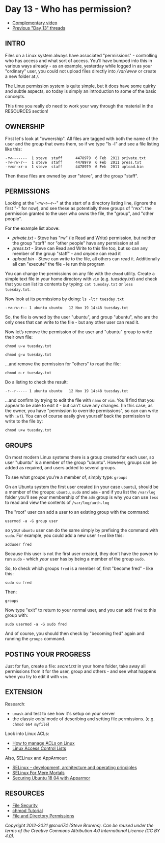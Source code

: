 # Day 13 -  Who has permission?

* [Complementary video](https://youtu.be/mBcExazxLU8)
* [Previous "Day 13" threads](https://www.reddit.com/r/linuxupskillchallenge/search/?q=Day%2013&restrict_sr=1)

## INTRO

Files on a Linux system always have associated "permissions" - controlling who has access and what sort of access. You'll have bumped into this in various ways already - as an example, yesterday while logged in as your "ordinary" user, you could not upload files directly into _/var/www_ or create a new folder at _/_.

The Linux permission system is quite simple, but it does have some quirky and subtle aspects, so today is simply an introduction to some of the basic concepts.

This time you really _do_ need to work your way through the material in the RESOURCES section!

## OWNERSHIP

First let's look at "ownership". All files are tagged with both the name of the user and the group that owns them, so if we type "ls -l" and see a file listing like this:

	-rw------- 	1 steve  staff  	4478979  6 Feb  2011 private.txt
	-rw-rw-r-- 	1 steve  staff  	4478979  6 Feb  2011 press.txt
	-rwxr-xr-x 	1 steve  staff  	4478979  6 Feb  2011 upload.bin

Then these files are owned by user "steve", and the group "staff".

## PERMISSIONS

Looking at the '-rw-r--r--" at the start of a directory listing line, (ignore the first "-" for now), and see these as potentially three groups of "rwx": the permission granted to the user who owns the file, the "group", and "other people".

For the example list above:

* _private.txt_   - Steve has "rw" (ie Read and Write) permission, but neither the group "staff" nor "other people" have any permission at all
* _press.txt_  - Steve can Read and Write to this file too, but so can any member of the group "staff"  - and _anyone_ can read it
* _upload.bin_  - Steve can write to the file, all others can read it. Additionally all can "execute" the file - ie run this program

You can change the permissions on any file with the `chmod` utility. Create a simple text file in your home directory with `vim` (e.g. _tuesday.txt_) and check that you can list its contents by typing: `cat tuesday.txt` or `less tuesday.txt`.

Now look at its permissions by doing: `ls -ltr tuesday.txt`

	-rw-rw-r-- 1 ubuntu ubuntu   12 Nov 19 14:48 tuesday.txt

So, the file is owned by the user "ubuntu", and group "ubuntu", who are the only ones that can write to the file - but any other user can read it.

Now let’s remove the permission of the user and "ubuntu" group to write their own file:

`chmod u-w tuesday.txt`

`chmod g-w tuesday.txt`

...and remove the permission for "others" to read the file:

`chmod o-r tuesday.txt`

Do a listing to check the result:

	-r--r----- 1 ubuntu ubuntu   12 Nov 19 14:48 tuesday.txt

...and confirm by trying to edit the file with `nano` or `vim`. You'll find that you appear to be able to edit it - but can't save any changes. (In this case, as the owner, you have "permission to override permissions", so can can write with `:w!`). You can of course easily give yourself back the permission to write to the file by:

`chmod u+w tuesday.txt`

## GROUPS

On most modern Linux systems there is a group created for each user, so user "ubuntu" is a member of the group "ubuntu". However, groups can be added as required, and users added to several groups.

To see what groups you're a member of, simply type: `groups`

On an Ubuntu system the first user created (in your case `ubuntu`), should be a member of the groups: `ubuntu`, `sudo` and `adm` - and if you list the `/var/log` folder you'll see your membership of the `adm` group is why you can use `less` to read and view the contents of `/var/log/auth.log`

The "root" user can add a user to an existing group with the command:

`usermod -a -G group user`

so your `ubuntu` user can do the same simply by prefixing the command with `sudo`. For example, you could add a new user `fred` like this:

`adduser fred`

Because this user is not the first user created, they don't have the power to run `sudo` - which _your_ user has by being a member of the group `sudo`.

So, to check which groups `fred` is a member of, first "become fred" - like this:

`sudo su fred`

Then:

`groups`

Now  type "exit" to return to your normal user, and you can add `fred` to this group with:

`sudo usermod -a -G sudo fred`

And of course, you should then check by "becoming fred" again and running the `groups` command.

## POSTING YOUR PROGRESS

Just for fun, create a file: _secret.txt_ in your home folder, take away all permissions from it for the user, group and others - and see what happens when you try to edit it with `vim`.

## EXTENSION

Research:

* `umask` and test to see how it's setup on your server
* the classic _octal_ mode of describing and setting file permissions. (e.g. `chmod 664 myfile`)

Look into Linux ACLs:

* [How to manage ACLs on Linux](https://linuxconfig.org/how-to-manage-acls-on-linux)
* [Linux Access Control Lists](https://www.redhat.com/sysadmin/linux-access-control-lists)

Also, SELinux and AppArmour:

* [SELinux – development, architecture and operating principles](https://www.ibm.com/developerworks/library/l-secure-linux-ru/)
* [SELinux For Mere Mortals](https://craigmbooth.com/blog/selinux-for-mortals/)
* [Securing Ubuntu 18 04 with Apparmor](https://www.youtube.com/watch?v=lJFxexGZ-DY)

## RESOURCES

* [File Security](http://tldp.org/LDP/intro-linux/html/sect_03_04.html)
* [chmod Tutorial](http://catcode.com/teachmod/)
* [File and Directory Permissions](http://www.youtube.com/watch?v=vKTg1ATHl4E)

*Copyright 2012-2021 @snori74 (Steve Brorens). Can be reused under the terms of the Creative Commons Attribution 4.0 International Licence (CC BY 4.0).*
